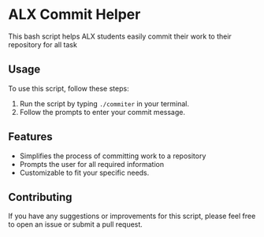 
# ALX Commit Helper

This bash script helps ALX students easily commit their work to their repository
for all task

## Usage

To use this script, follow these steps:

1. Run the script by typing `./commiter` in your terminal.
2. Follow the prompts to enter your commit message.

## Features

- Simplifies the process of committing work to a repository
- Prompts the user for all required information
- Customizable to fit your specific needs.

## Contributing

If you have any suggestions or improvements for this script, please feel free to open an issue or submit a pull request.
